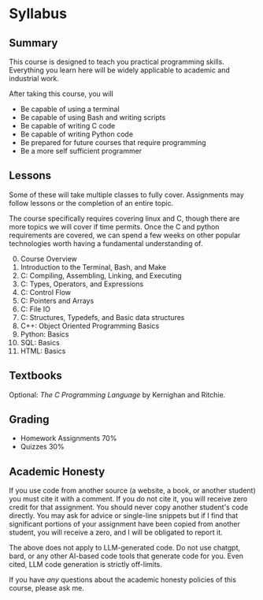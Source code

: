 # Syllabus

## Summary

This course is designed to teach you practical programming skills.  Everything
you learn here will be widely applicable to academic and industrial work.

After taking this course, you will
* Be capable of using a terminal
* Be capable of using Bash and writing scripts
* Be capable of writing C code
* Be capable of writing Python code
* Be prepared for future courses that require programming
* Be a more self sufficient programmer

## Lessons

Some of these will take multiple classes to fully cover.  Assignments may follow lessons or the completion of an entire topic.  

The course specifically requires covering linux and C, though there are more topics we will cover if time permits.  Once the C and python requirements are covered, we can spend a few weeks on other popular technologies worth having a fundamental understanding of.

0. Course Overview
1. Introduction to the Terminal, Bash, and Make
2. C: Compiling, Assembling, Linking, and Executing
3. C: Types, Operators, and Expressions
4. C: Control Flow
5. C: Pointers and Arrays
6. C: File IO
7. C: Structures, Typedefs, and Basic data structures
8. C++: Object Oriented Programming Basics
9. Python: Basics
10. SQL: Basics
11. HTML: Basics

## Textbooks

Optional: *The C Programming Language* by Kernighan and Ritchie.

## Grading

* Homework Assignments 70%
* Quizzes 30%

## Academic Honesty

If you use code from another source (a website, a book, or another student) you
must cite it with a comment.  If you do not cite it, you will receive zero
credit for that assignment.  You should never copy another student's code
directly.  You may ask for advice or single-line snippets but if I find that
significant portions of your assignment have been copied from another student,
you will receive a zero, and I will be obligated to report it.  

The above does not apply to LLM-generated code.  Do not use chatgpt, bard, or any 
other AI-based code tools that generate code for you.  Even cited, LLM code generation
is strictly off-limits.

If you have *any* questions about the academic honesty policies of this course, please
ask me.  
